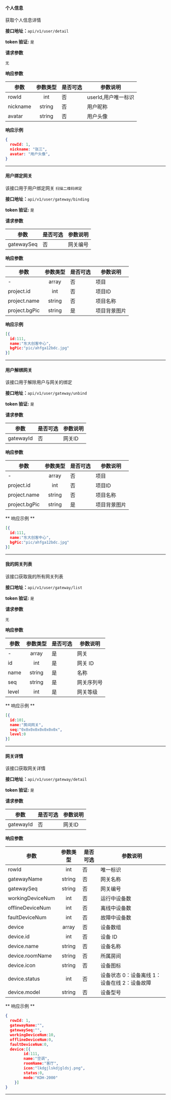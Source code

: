 #### 个人信息
获取个人信息详情

**接口地址：**`api/v1/user/detail`

**token 验证:**  `是`

**请求参数**

`无`

**响应参数**

| 参数     | 参数类型 | 是否可选 | 参数说明            |
| ---      | :---:    | ----     | ---                 |
| rowId    | int      | 否       | userId,用户唯一标识 |
| nickname | string   | 否       | 用户昵称            |
| avatar   | string   | 否       | 用户头像            |


**响应示例**
```json
{
  rowId: 1,
  nickname: "张三",
  avatar: "用户头像",
}
```
---

#### 用户绑定网关
该接口用于用户绑定网关 `扫描二维码绑定`

**接口地址：**`api/v1/user/gateway/binding`

**token 验证:**  `是`

**请求参数**

|    参数    | 是否可选 | 参数说明 |
|------------|----------|----------|
| gatewaySeq | 否       | 网关编号 |

**响应参数**

| 参数          | 参数类型 | 是否可选 | 参数说明     |
| ---           | :---:    | ----     | ---          |
| -             | array    | 否       | 项目         |
| project.id    | int      | 否       | 项目ID       |
| project.name  | string   | 否       | 项目名称     |
| project.bgPic | string   | 是       | 项目背景图片 |

**响应示例**

``` json
[{
  id:111,
  name:"东大创客中心",
  bgPic:"pic/ahfga12bdc.jpg"
}]
```

---

#### 用户解绑网关
该接口用于解除用户与网关的绑定

**接口地址：**`api/v1/user/gateway/unbind`

**token 验证:**  `是`

**请求参数**

|    参数    | 是否可选 | 参数说明 |
|------------|----------|----------|
| gatewayId | 否       | 网关ID |

**响应参数**

| 参数          | 参数类型 | 是否可选 | 参数说明     |
| ---           | :---:    | ----     | ---          |
| -             | array    | 否       | 项目         |
| project.id    | int      | 否       | 项目ID       |
| project.name  | string   | 否       | 项目名称     |
| project.bgPic | string   | 是       | 项目背景图片 |

** 响应示例 **
``` json
[{
  id:111,
  name:"东大创客中心",
  bgPic:"pic/ahfga12bdc.jpg"
}]
```

---

#### 我的网关列表
该接口获取我的所有网关列表

**接口地址：**`api/v1/user/gateway/list`

**token 验证:**  `是`

**请求参数**

`无`

**响应参数**

| 参数  | 参数类型 | 是否可选 | 参数说明   |
| ---   | :---:    | ----     | ---        |
| -     | array    | 是       | 网关       |
| id    | int      | 是       | 网关 ID    |
| name  | string   | 是       | 名称       |
| seq   | string   | 是       | 网关序列号 |
| level | int      | 是       | 网关等级   |


** 响应示例 **

``` json
[{
  id:101,
  name:"房间网关",
  seq:"0x0x0x0x0x0x0x0x",
  level:0
}]
```
---


#### 网关详情
该接口获取网关详情

**接口地址：**`api/v1/user/gateway/detail`

**token 验证:**  `是`

**请求参数**

|    参数   | 是否可选 | 参数说明 |
|-----------|----------|----------|
| gatewayId | 否       | 网关ID |

**响应参数**

| 参数                 | 参数类型 | 是否可选 | 参数说明                                     |
| ---                  | :---:    | ----     | ---                                          |
| rowId                | int      | 否       | 唯一标识                             |
| gatewayName          | string   | 否       | 网关名称                                     |
| gatewaySeq           | string   | 否       | 网关编号                                     |
| workingDeviceNum     | int      | 否       | 运行中设备数                                 |
| offlineDeviceNum     | int      | 否       | 离线中设备数                                 |
| faultDeviceNum       | int      | 否       | 故障中设备数                                 |
| device               | array    | 否       | 设备数组                                 |
| device.id            | int      | 否       | 设备 ID                                      |
| device.name          | string   | 否       | 设备名称                                     |
| device.roomName      | string   | 否       | 所属房间                                     |
| device.icon          | string   | 否       | 设备图标                                     |
| device.status        | int      | 否       | 设备状态 0：设备离线 1：设备在线 2：设备故障 |
| device.model         | string   | 否       | 设备型号                                     |


** 响应示例 **

``` json
{
  rowId: 1,
  gatewayName:"",
  gatewaySeq:"",
  workingDeviceNum:10,
  offlineDeviceNum:0,
  faultDeviceNum:0,
  device:[{
        id:111,
        name:"空调",
        roomName:"客厅",
        icon:"lkdgjlskdjgldsj.png",
        status:0,
        mode:"KDH-2000"
    }]
}
```
---
